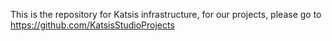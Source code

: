 This is the repository for Katsis infrastructure, for our projects, please go to https://github.com/KatsisStudioProjects
